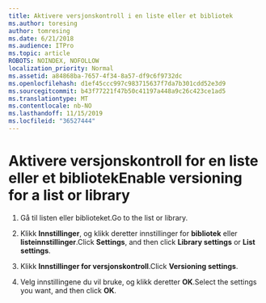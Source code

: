 ```yaml
---
title: Aktivere versjonskontroll i en liste eller et bibliotek
ms.author: toresing
author: tomresing
ms.date: 6/21/2018
ms.audience: ITPro
ms.topic: article
ROBOTS: NOINDEX, NOFOLLOW
localization_priority: Normal
ms.assetid: a84868ba-7657-4f34-8a57-df9c6f9732dc
ms.openlocfilehash: d1ef45ccc997c983715637f7da7b301cdd52e3d9
ms.sourcegitcommit: b43f77221f47b50c41197a448a9c26c423ce1ad5
ms.translationtype: MT
ms.contentlocale: nb-NO
ms.lasthandoff: 11/15/2019
ms.locfileid: "36527444"
---
```

# <a name="enable-versioning-for-a-list-or-library"></a><span data-ttu-id="c3c7f-102">Aktivere versjonskontroll for en liste eller et bibliotek</span><span class="sxs-lookup"><span data-stu-id="c3c7f-102">Enable versioning for a list or library</span></span>

1. <span data-ttu-id="c3c7f-103">Gå til listen eller biblioteket.</span><span class="sxs-lookup"><span data-stu-id="c3c7f-103">Go to the list or library.</span></span>
    
2. <span data-ttu-id="c3c7f-104">Klikk **Innstillinger**, og klikk deretter innstillinger for **bibliotek** eller **listeinnstillinger**.</span><span class="sxs-lookup"><span data-stu-id="c3c7f-104">Click **Settings**, and then click **Library settings** or **List settings**.</span></span>
    
3. <span data-ttu-id="c3c7f-105">Klikk **Innstillinger for versjonskontroll**.</span><span class="sxs-lookup"><span data-stu-id="c3c7f-105">Click **Versioning settings**.</span></span>
    
4. <span data-ttu-id="c3c7f-106">Velg innstillingene du vil bruke, og klikk deretter **OK**.</span><span class="sxs-lookup"><span data-stu-id="c3c7f-106">Select the settings you want, and then click **OK**.</span></span>
    

